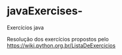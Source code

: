 # javaExercises-
Exercícios java

Resolução dos exercícios propostos pelo https://wiki.python.org.br/ListaDeExercicios
